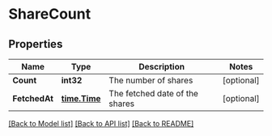 # ShareCount

## Properties

Name | Type | Description | Notes
------------ | ------------- | ------------- | -------------
**Count** | **int32** | The number of shares | [optional] 
**FetchedAt** | [**time.Time**](time.Time.md) | The fetched date of the shares | [optional] 

[[Back to Model list]](../README.md#documentation-for-models) [[Back to API list]](../README.md#documentation-for-api-endpoints) [[Back to README]](../README.md)


